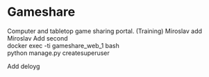 # Gameshare
Computer and tabletop game sharing portal. (Training)
Miroslav add
Miroslav Add second  
docker exec -ti gameshare_web_1 bash  
python manage.py createsuperuser

Add deloyg



